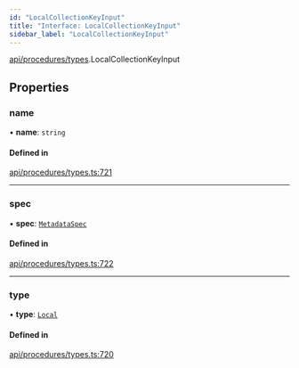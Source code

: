 ```yaml
---
id: "LocalCollectionKeyInput"
title: "Interface: LocalCollectionKeyInput"
sidebar_label: "LocalCollectionKeyInput"
---
```


[api/procedures/types](../../../../../modules/API/Procedures/Types/Types.md).LocalCollectionKeyInput

## Properties

### name

• **name**: `string`

#### Defined in

[api/procedures/types.ts:721](https://github.com/PolymeshAssociation/polymesh-sdk/blob/b55e63737/src/api/procedures/types.ts#L721)

___

### spec

• **spec**: [`MetadataSpec`](../../../Entities/MetadataEntry/Types/MetadataSpec/MetadataSpec.md)

#### Defined in

[api/procedures/types.ts:722](https://github.com/PolymeshAssociation/polymesh-sdk/blob/b55e63737/src/api/procedures/types.ts#L722)

___

### type

• **type**: [`Local`](../../../../../enums/API/Entities/MetadataEntry/Types/MetadataType/MetadataType.md#local)

#### Defined in

[api/procedures/types.ts:720](https://github.com/PolymeshAssociation/polymesh-sdk/blob/b55e63737/src/api/procedures/types.ts#L720)
